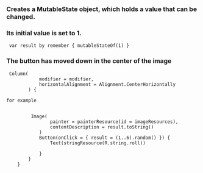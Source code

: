 ### Creates a MutableState object, which holds a value that can be changed.
 ### Its initial value is set to 1.


````
 var result by remember { mutableStateOf(1) }

````
### The button has moved down in the center of the image

````
 Column(
            modifier = modifier,
            horizontalAlignment = Alignment.CenterHorizontally
        ) {

for example


         Image(
                painter = painterResource(id = imageResources),
                contentDescription = result.toString()
            )
            Button(onClick = { result = (1..6).random() }) {
                Text(stringResource(R.string.roll))

            }
        }
    }
